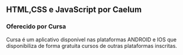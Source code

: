 ## HTML,CSS e JavaScript por Caelum
### Oferecido por Cursa

Cursa é um aplicativo disponível nas plataformas ANDROID e IOS
que disponibiliza de forma gratuita cursos de outras plataformas inscritas.